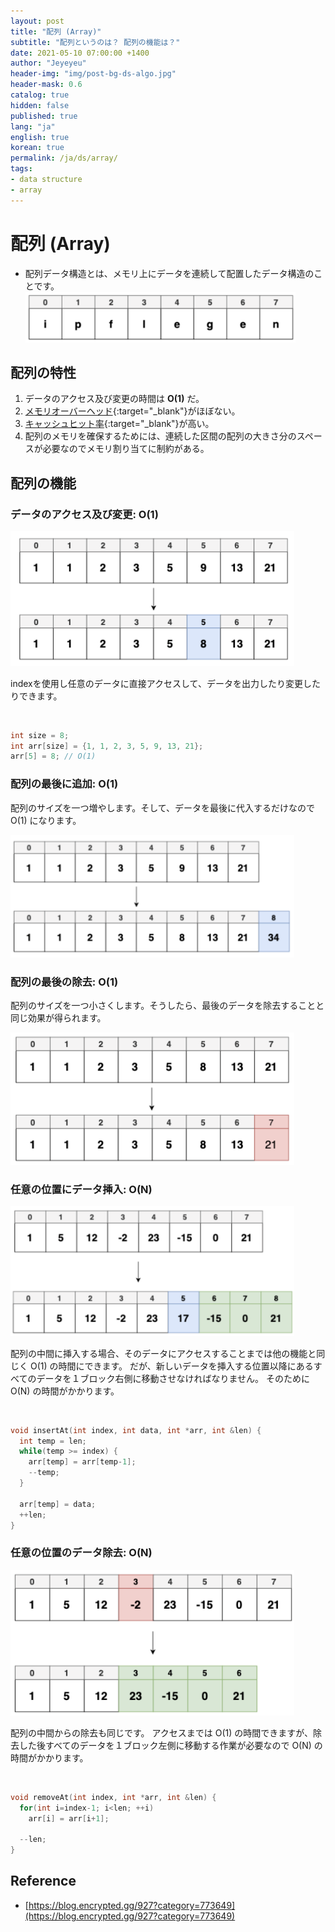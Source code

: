 ```yaml
---
layout: post
title: "配列 (Array)"
subtitle: "配列というのは？ 配列の機能は？"
date: 2021-05-10 07:00:00 +1400
author: "Jeyeyeu"
header-img: "img/post-bg-ds-algo.jpg"
header-mask: 0.6
catalog: true
hidden: false
published: true
lang: "ja"
english: true
korean: true
permalink: /ja/ds/array/
tags:
- data structure
- array
---
```



# 配列 (Array)

- 配列データ構造とは、メモリ上にデータを連続して配置したデータ構造のことです。
![array](/img/in-post/ds-algo/array/array.png)


## 配列の特性 
1. データのアクセス及び変更の時間は **O(1)** だ。
2. [メモリオーバーヘッド](https://wa3.i-3-i.info/word12471.html){:target="_blank"}がほぼない。
3. [キャッシュヒット率](https://www.cloudflare.com/ja-jp/learning/cdn/what-is-a-cache-hit-ratio/){:target="_blank"}が高い。
4. 配列のメモリを確保するためには、連続した区間の配列の大きさ分のスペースが必要なのでメモリ割り当てに制約がある。

## 配列の機能

<style>
img {max-width: 90% !important;}
</style>

### データのアクセス及び変更: O(1)
![array access/modify](/img/in-post/ds-algo/array/array-access-modify.png)

indexを使用し任意のデータに直接アクセスして、データを出力したり変更したりできます。

<br />

```cpp
int size = 8;
int arr[size] = {1, 1, 2, 3, 5, 9, 13, 21};
arr[5] = 8; // O(1)
```

### 配列の最後に追加: O(1)
配列のサイズを一つ増やします。そして、データを最後に代入するだけなので O(1) になります。

![array pushback](/img/in-post/ds-algo/array/array-pushback.png)

### 配列の最後の除去: O(1)
配列のサイズを一つ小さくします。そうしたら、最後のデータを除去することと同じ効果が得られます。

![array pop back](/img/in-post/ds-algo/array/array-popback.png)


### 任意の位置にデータ挿入: O(N) 
![array insert at](/img/in-post/ds-algo/array/array-insertat.png)

配列の中間に挿入する場合、そのデータにアクセスすることまでは他の機能と同じく O(1) の時間にできます。
だが、新しいデータを挿入する位置以降にあるすべてのデータを１ブロック右側に移動させなければなりません。
そのために O(N) の時間がかかります。

<br />

```cpp
void insertAt(int index, int data, int *arr, int &len) {
  int temp = len; 
  while(temp >= index) {
    arr[temp] = arr[temp-1];
    --temp;
  }

  arr[temp] = data;
  ++len;
}
```

### 任意の位置のデータ除去: O(N)
![array delete at](/img/in-post/ds-algo/array/array-deleteat.png)

配列の中間からの除去も同じです。
アクセスまでは O(1) の時間できますが、除去した後すべてのデータを１ブロック左側に移動する作業が必要なので O(N) の時間がかかります。

<br />

```cpp
void removeAt(int index, int *arr, int &len) {
  for(int i=index-1; i<len; ++i) 
    arr[i] = arr[i+1];

  --len;
}
```

## Reference
- [https://blog.encrypted.gg/927?category=773649](https://blog.encrypted.gg/927?category=773649)
